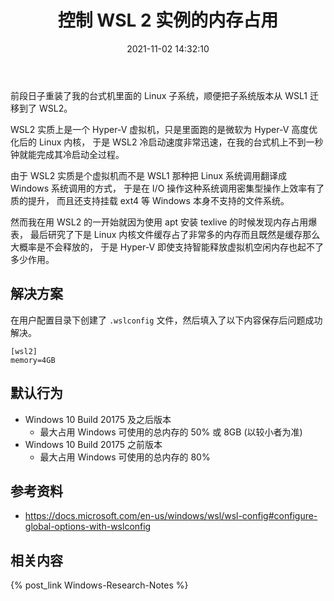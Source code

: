﻿---
title: 控制 WSL 2 实例的内存占用
date: 2021-11-02 14:32:10
categories:
- [技术, Windows, Windows 研究笔记, WSL2]
tags:
- 技术
- Windows
- Windows 研究笔记
- WSL2
---

前段日子重装了我的台式机里面的 Linux 子系统，顺便把子系统版本从 WSL1 迁移到了 WSL2。

WSL2 实质上是一个 Hyper-V 虚拟机，只是里面跑的是微软为 Hyper-V 高度优化后的 Linux 内核，
于是 WSL2 冷启动速度非常迅速，在我的台式机上不到一秒钟就能完成其冷启动全过程。

由于 WSL2 实质是个虚拟机而不是 WSL1 那种把 Linux 系统调用翻译成 Windows 系统调用的方式，
于是在 I/O 操作这种系统调用密集型操作上效率有了质的提升，
而且还支持挂载 ext4 等 Windows 本身不支持的文件系统。

然而我在用 WSL2 的一开始就因为使用 apt 安装 texlive 的时候发现内存占用爆表，
最后研究了下是 Linux 内核文件缓存占了非常多的内存而且既然是缓存那么大概率是不会释放的，
于是 Hyper-V 即使支持智能释放虚拟机空闲内存也起不了多少作用。

## 解决方案

在用户配置目录下创建了 `.wslconfig` 文件，然后填入了以下内容保存后问题成功解决。

```
[wsl2]
memory=4GB
```

## 默认行为

- Windows 10 Build 20175 及之后版本
  - 最大占用 Windows 可使用的总内存的 50% 或 8GB (以较小者为准)
- Windows 10 Build 20175 之前版本
  - 最大占用 Windows 可使用的总内存的 80%

## 参考资料

- https://docs.microsoft.com/en-us/windows/wsl/wsl-config#configure-global-options-with-wslconfig

## 相关内容

{% post_link Windows-Research-Notes %}
